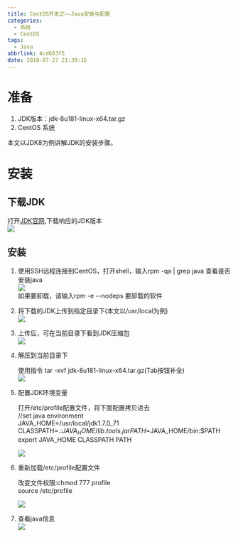 ```yaml
---
title: CentOS开发之——Java安装与配置
categories:
  - 系统
  - CentOS
tags:
  - Java
abbrlink: 4cd663f5
date: 2018-07-27 21:39:15
---
```

# 准备
1. JDK版本：jdk-8u181-linux-x64.tar.gz    
2. CentOS 系统    

 
本文以JDK8为例讲解JDK的安装步骤。    

<!--more-->  

         
# 安装
## 下载JDK  
打开[JDK官网][1],下载响应的JDK版本   
	![][2]

## 安装
1. 使用SSH远程连接到CentOS，打开shell，输入rpm -qa | grep java  查看是否安装java  
	![][3]  
	如果要卸载，请输入rpm -e --nodeps 要卸载的软件   

2. 将下载的JDK上传到指定目录下(本文以/usr/local为例)   
	![][4]

3. 上传后，可在当前目录下看到JDK压缩包  
	![][5]  
4. 解压到当前目录下  
 	
	使用指令 tar -xvf jdk-8u181-linux-x64.tar.gz(Tab按钮补全)	
	![][6]  
5. 配置JDK环境变量 
	
	打开/etc/profile配置文件，将下面配置拷贝进去     
	//set java environment    
	JAVA_HOME=/usr/local/jdk1.7.0_71    
	CLASSPATH=.:$JAVA_HOME/lib.tools.jar    
	PATH=$JAVA_HOME/bin:$PATH     
	export JAVA_HOME CLASSPATH PATH      

	![][7]  
6. 重新加载/etc/profile配置文件
	
	改变文件权限:chmod 777 profile    
	source /etc/profile   
 	
	![][8]

7. 查看java信息   
![][9]    


[1]: http://www.oracle.com/technetwork/java/javase/downloads/jdk8-downloads-2133151.html
[2]: https://cdn.jsdelivr.net/gh/PGzxc/CDN/blog-image/java-linux-download.png
[3]: https://cdn.jsdelivr.net/gh/PGzxc/CDN/blog-image/java-grep.png
[4]: https://cdn.jsdelivr.net/gh/PGzxc/CDN/blog-image/java-upload.png
[5]: https://cdn.jsdelivr.net/gh/PGzxc/CDN/blog-image/java-upload-after.png
[6]: https://cdn.jsdelivr.net/gh/PGzxc/CDN/blog-image/java-tar-xvf.png
[7]: https://cdn.jsdelivr.net/gh/PGzxc/CDN/blog-image/java-path.png
[8]: https://cdn.jsdelivr.net/gh/PGzxc/CDN/blog-image/java-source-etc-profile.png
[9]: https://cdn.jsdelivr.net/gh/PGzxc/CDN/blog-image/java-version.png